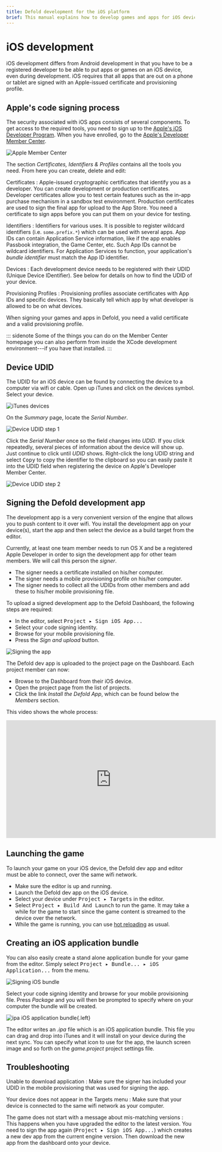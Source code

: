 ```yaml
---
title: Defold development for the iOS platform
brief: This manual explains how to develop games and apps for iOS devices in Defold.
---
```


# iOS development

iOS development differs from Android development in that you have to be a registered developer to be able to put apps or games on an iOS device, even during development. iOS requires that all apps that are out on a phone or tablet are signed with an Apple-issued certificate and provisioning profile.

## Apple's code signing process

The security associated with iOS apps consists of several components. To get access to the required tools, you need to sign up to the [Apple's iOS Developer Program](https://developer.apple.com/programs/). When you have enrolled, go to the [Apple's Developer Member Center](https://developer.apple.com/membercenter/index.action).

![Apple Member Center](images/ios/apple_member_center.png)

The section *Certificates, Identifiers & Profiles* contains all the tools you need. From here you can create, delete and edit:

Certificates
: Apple-issued cryptographic certificates that identify you as a developer. You can create development or production certificates. Developer certificates allow you to test certain features such as the in-app purchase mechanism in a sandbox test environment. Production certificates are used to sign the final app for upload to the App Store. You need a certificate to sign apps before you can put them on your device for testing.

Identifiers
: Identifiers for various uses. It is possible to register wildcard identifiers (i.e. `some.prefix.*`) which can be used with several apps. App IDs can contain Application Service information, like if the app enables Passbook integration, the Game Center, etc. Such App IDs cannot be wildcard identifiers. For Application Services to function, your application's *bundle identifier* must match the App ID identifier.

Devices
: Each development device needs to be registered with their UDID (Unique Device IDentifier). See below for details on how to find the UDID of your device.

Provisioning Profiles
: Provisioning profiles associate certificates with App IDs and specific devices. They basically tell which app by what developer is allowed to be on what devices.

When signing your games and apps in Defold, you need a valid certificate and a valid provisioning profile.

::: sidenote
Some of the things you can do on the Member Center homepage you can also perform from inside the XCode development environment---if you have that installed.
:::

## Device UDID

The UDID for an iOS device can be found by connecting the device to a computer via wifi or cable. Open up iTunes and click on the devices symbol. Select your device.

![iTunes devices](images/ios/itunes_devices.png)

On the *Summary* page, locate the *Serial Number*.

![Device UDID step 1](images/ios/udid.png)

Click the *Serial Number* once so the field changes into *UDID*. If you click repeatedly, several pieces of information about the device will show up. Just continue to click until *UDID* shows. Right-click the long UDID string and select <kbd>Copy</kbd> to copy the identifier to the clipboard so you can easily paste it into the UDID field when registering the device on Apple's Developer Member Center.

![Device UDID step 2](images/ios/udid_2.png)

## Signing the Defold development app

The development app is a very convenient version of the engine that allows you to push content to it over wifi. You install the development app on your device(s), start the app and then select the device as a build target from the editor.

Currently, at least one team member needs to run OS X and be a registered Apple Developer in order to sign the development app for other team members. We will call this person the _signer_.

* The signer needs a certificate installed on his/her computer.
* The signer needs a mobile provisioning profile on his/her computer.
* The signer needs to collect all the UDIDs from other members and add these to his/her mobile provisioning file.

To upload a signed development app to the Defold Dashboard, the following steps are required:

- In the editor, select <kbd>Project ▸ Sign iOS App...</kbd>
- Select your code signing identity.
- Browse for your mobile provisioning file.
- Press the *Sign and upload* button.

![Signing the app](images/ios/sign.png)

The Defold dev app is uploaded to the project page on the Dashboard.
Each project member can now:

- Browse to the Dashboard from their iOS device.
- Open the project page from the list of projects.
- Click the link *Install the Defold App*, which can be found below the *Members* section.

This video shows the whole process:

<iframe width="560" height="315" src="https://www.youtube.com/embed/T_igYdHubqA" frameborder="0" allowfullscreen></iframe>

## Launching the game

To launch your game on your iOS device, the Defold dev app and editor must be able to connect, over the same wifi network.

- Make sure the editor is up and running.
- Launch the Defold dev app on the iOS device.
- Select your device under <kbd>Project ▸ Targets</kbd> in the editor.
- Select <kbd>Project ▸ Build And Launch</kbd> to run the game. It may take a while for the game to start since the game content is streamed to the device over the network.
- While the game is running, you can use [hot reloading](/manuals/debugging#_hot_reloading) as usual.

## Creating an iOS application bundle

You can also easily create a stand alone application bundle for your game from the editor. Simply select <kbd>Project ▸ Bundle... ▸ iOS Application...</kbd> from the menu.

![Signing iOS bundle](images/ios/sign_bundle.png)

Select your code signing identity and browse for your mobile provisioning file. Press *Package* and you will then be prompted to specify where on your computer the bundle will be created.

![ipa iOS application bundle](images/ios/ipa_file.png){.left}

The editor writes an *.ipa* file which is an iOS application bundle. This file you can drag and drop into iTunes and it will install on your device during the next sync. You can specify what icon to use for the app, the launch screen image and so forth on the *game.project* project settings file.

## Troubleshooting

Unable to download application
: Make sure the signer has included your UDID in the mobile provisioning  that was used for signing the app.

Your device does not appear in the Targets menu
: Make sure that your device is connected to the same wifi network as your computer.

The game does not start with a message about mis-matching versions
: This happens when you have upgraded the editor to the latest version. You need to sign the app again (<kbd>Project ▸ Sign iOS App...</kbd>) which creates a new dev app from the current engine version. Then download the new app from the dashboard onto your device.

